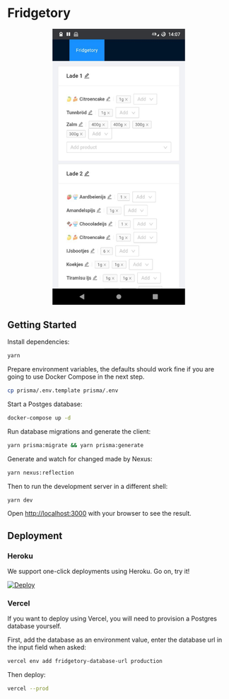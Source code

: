 # Fridgetory

<div align="center">
  <img src="./docs/imgs/screenshot.jpg" width="300px" />
</div>

## Getting Started

Install dependencies:

```bash
yarn
```

Prepare environment variables, the defaults should work fine if you are going to use Docker Compose in the next step.

```bash
cp prisma/.env.template prisma/.env
```

Start a Postges database:

```bash
docker-compose up -d
```

Run database migrations and generate the client:

```bash
yarn prisma:migrate && yarn prisma:generate
```

Generate and watch for changed made by Nexus:

```bash
yarn nexus:reflection
```

Then to run the development server in a different shell:

```bash
yarn dev
```

Open [http://localhost:3000](http://localhost:3000) with your browser to see the result.

## Deployment

### Heroku

We support one-click deployments using Heroku. Go on, try it!

[![Deploy](https://www.herokucdn.com/deploy/button.svg)](https://heroku.com/deploy)

### Vercel

If you want to deploy using Vercel, you will need to provision a Postgres database yourself.

First, add the database as an environment value, enter the database url in the input field when asked:

```bash
vercel env add fridgetory-database-url production
```

Then deploy:

```bash
vercel --prod
```
